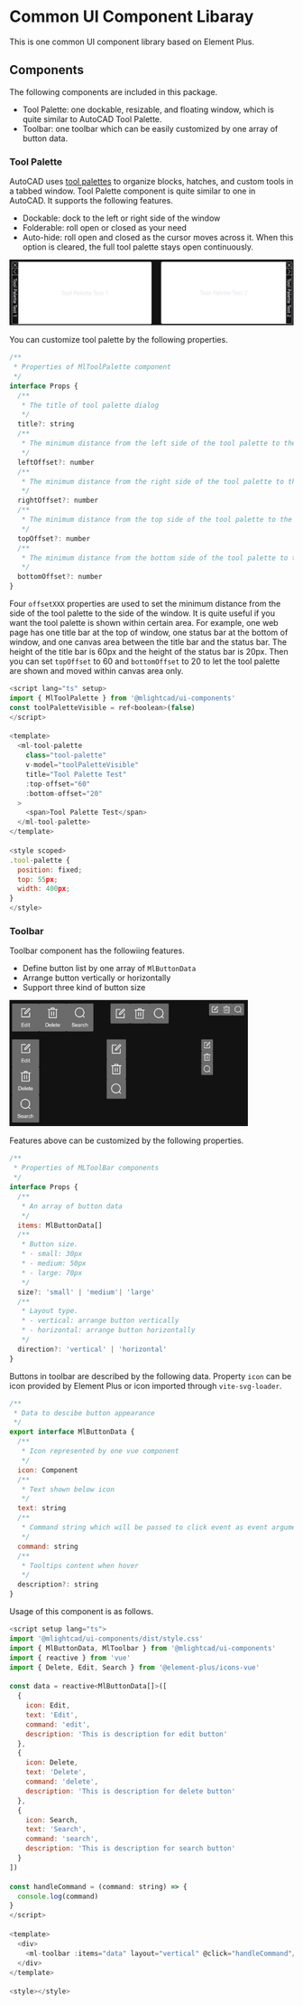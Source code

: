 # Common UI Component Libaray

This is one common UI component library based on Element Plus. 

## Components

The following components are included in this package.

- Tool Palette: one dockable, resizable, and floating window, which is quite similar to AutoCAD Tool Palette.
- Toolbar: one toolbar which can be easily customized by one array of button data. 

### Tool Palette

AutoCAD uses [tool palettes](https://help.autodesk.com/view/ACD/2025/ENU/?guid=GUID-167A8594-92CB-4FCC-B72C-0F546383E97C) to organize blocks, hatches, and custom tools in a tabbed window. Tool Palette component is quite similar to one in AutoCAD. It supports the following features.

- Dockable: dock to the left or right side of the window
- Folderable: roll open or closed as your need
- Auto-hide: roll open and closed as the cursor moves across it. When this option is cleared, the full tool palette stays open continuously.

<img src="./doc/palette.jpg" alt="Tool Palette Example">

You can customize tool palette by the following properties. 

```javascript
/**
 * Properties of MlToolPalette component
 */
interface Props {
  /**
   * The title of tool palette dialog
   */
  title?: string
  /**
   * The minimum distance from the left side of the tool palette to the left side of the window
   */
  leftOffset?: number
  /**
   * The minimum distance from the right side of the tool palette to the right side of the window
   */
  rightOffset?: number
  /**
   * The minimum distance from the top side of the tool palette to the top side of the window
   */
  topOffset?: number
  /**
   * The minimum distance from the bottom side of the tool palette to the bottom side of the window
   */
  bottomOffset?: number
}
```

Four `offsetXXX` properties are used to set the minimum distance from the side of the tool palette to the side of the window. It is quite useful if you want the tool palette is shown within certain area. For example, one web page has one title bar at the top of window, one status bar at the bottom of window, and one canvas area between the title bar and the status bar. The height of the title bar is 60px and the height of the status bar is 20px. Then you can set `topOffset` to 60 and `bottomOffset` to 20 to let the tool palette are shown and moved within canvas area only. 

```javascript
<script lang="ts" setup>
import { MlToolPalette } from '@mlightcad/ui-components'
const toolPaletteVisible = ref<boolean>(false)
</script>

<template>
  <ml-tool-palette
    class="tool-palette"
    v-model="toolPaletteVisible"
    title="Tool Palette Test"
    :top-offset="60"
    :bottom-offset="20"
  >
    <span>Tool Palette Test</span>
  </ml-tool-palette>
</template>

<style scoped>
.tool-palette {
  position: fixed;
  top: 55px;
  width: 400px;
}
</style>
```

### Toolbar

Toolbar component has the followiing features.

- Define button list by one array of `MlButtonData`
- Arrange button vertically or horizontally
- Support three kind of button size

<img src="./doc/toolbar.jpg" width="423" height="223" alt="ViewCube Example">

Features above can be customized by the following properties.

```javascript
/**
 * Properties of MLToolBar components
 */
interface Props {
  /**
   * An array of button data
   */
  items: MlButtonData[]
  /**
   * Button size.
   * - small: 30px
   * - medium: 50px
   * - large: 70px
   */
  size?: 'small' | 'medium'| 'large'
  /**
   * Layout type.
   * - vertical: arrange button vertically
   * - horizontal: arrange button horizontally
   */
  direction?: 'vertical' | 'horizontal'
}
```

Buttons in toolbar are described by the following data. Property `icon` can be icon provided by Element Plus or icon imported through `vite-svg-loader`.

```javascript
/**
 * Data to descibe button appearance
 */
export interface MlButtonData {
  /**
   * Icon represented by one vue component
   */
  icon: Component 
  /**
   * Text shown below icon
   */
  text: string
  /**
   * Command string which will be passed to click event as event arguments
   */
  command: string
  /**
   * Tooltips content when hover
   */
  description?: string
}
```

Usage of this component is as follows. 

```javascript
<script setup lang="ts">
import '@mlightcad/ui-components/dist/style.css'
import { MlButtonData, MlToolbar } from '@mlightcad/ui-components'
import { reactive } from 'vue'
import { Delete, Edit, Search } from '@element-plus/icons-vue'

const data = reactive<MlButtonData[]>([
  {
    icon: Edit,
    text: 'Edit',
    command: 'edit',
    description: 'This is description for edit button'
  },
  {
    icon: Delete,
    text: 'Delete',
    command: 'delete',
    description: 'This is description for delete button'
  },
  {
    icon: Search,
    text: 'Search',
    command: 'search',
    description: 'This is description for search button'
  }
])

const handleCommand = (command: string) => {
  console.log(command)
}
</script>

<template>
  <div>
    <ml-toolbar :items="data" layout="vertical" @click="handleCommand"/>
  </div>
</template>

<style></style>
```